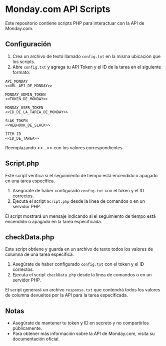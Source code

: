 # Monday.com API Scripts

Este repositorio contiene scripts PHP para interactuar con la API de Monday.com.

## Configuración

1. Crea un archivo de texto llamado `config.txt` en la misma ubicación que los scripts. 
2. Abre `config.txt` y agrega tu API Token y el ID de la tarea en el siguiente formato:  

```
API_MONDAY  
<<URL_API_DE_MONDAY>>  
  
MONDAY_ADMIN_TOKEN
<<TOKEN_DE_MONDAY>>  
  
MONDAY_USER_TOKEN
<<ID_DE_LA_TAREA_DE_MONDAY>>  
  
SLAK_TOKEN 
<<WEBHOOK_DE_SLACK>>

ITEM_ID
<<ID_DE_TAREA>>
```

Reemplazando <<...>> con los valores correspondientes.  

## Script.php

Este script verifica si el seguimiento de tiempo está encendido o apagado en una tarea específica.

1. Asegúrate de haber configurado `config.txt` con el token y el ID correctos.
2. Ejecuta el script `Script.php` desde la línea de comandos o en un servidor PHP.

El script mostrará un mensaje indicando si el seguimiento de tiempo está encendido o apagado en la tarea especificada.

## checkData.php

Este script obtiene y guarda en un archivo de texto todos los valores de columna de una tarea específica.

1. Asegúrate de haber configurado `config.txt` con el token y el ID correctos.
2. Ejecuta el script `checkData.php` desde la línea de comandos o en un servidor PHP.

El script generará un archivo `response.txt` que contendrá todos los valores de columna devueltos por la API para la tarea especificada.

## Notas

- Asegúrate de mantener tu token y ID en secreto y no compartirlos públicamente.
- Para obtener más información sobre la API de Monday.com, visita su documentación oficial.
